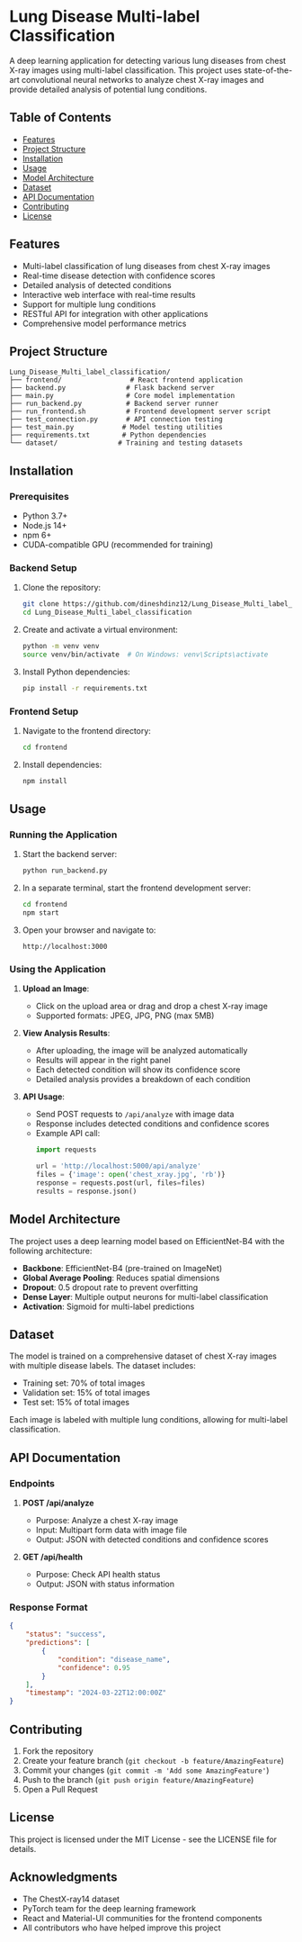# Lung Disease Multi-label Classification

A deep learning application for detecting various lung diseases from chest X-ray images using multi-label classification. This project uses state-of-the-art convolutional neural networks to analyze chest X-ray images and provide detailed analysis of potential lung conditions.

## Table of Contents

- [Features](#features)
- [Project Structure](#project-structure)
- [Installation](#installation)
- [Usage](#usage)
- [Model Architecture](#model-architecture)
- [Dataset](#dataset)
- [API Documentation](#api-documentation)
- [Contributing](#contributing)
- [License](#license)

## Features

- Multi-label classification of lung diseases from chest X-ray images
- Real-time disease detection with confidence scores
- Detailed analysis of detected conditions
- Interactive web interface with real-time results
- Support for multiple lung conditions
- RESTful API for integration with other applications
- Comprehensive model performance metrics

## Project Structure

```
Lung_Disease_Multi_label_classification/
├── frontend/                 # React frontend application
├── backend.py               # Flask backend server
├── main.py                  # Core model implementation
├── run_backend.py           # Backend server runner
├── run_frontend.sh          # Frontend development server script
├── test_connection.py       # API connection testing
├── test_main.py            # Model testing utilities
├── requirements.txt        # Python dependencies
└── dataset/               # Training and testing datasets
```

## Installation

### Prerequisites

- Python 3.7+
- Node.js 14+
- npm 6+
- CUDA-compatible GPU (recommended for training)

### Backend Setup

1. Clone the repository:
   ```bash
   git clone https://github.com/dineshdinz12/Lung_Disease_Multi_label_classification.git
   cd Lung_Disease_Multi_label_classification
   ```

2. Create and activate a virtual environment:
   ```bash
   python -m venv venv
   source venv/bin/activate  # On Windows: venv\Scripts\activate
   ```

3. Install Python dependencies:
   ```bash
   pip install -r requirements.txt
   ```

### Frontend Setup

1. Navigate to the frontend directory:
   ```bash
   cd frontend
   ```

2. Install dependencies:
   ```bash
   npm install
   ```

## Usage

### Running the Application

1. Start the backend server:
   ```bash
   python run_backend.py
   ```

2. In a separate terminal, start the frontend development server:
   ```bash
   cd frontend
   npm start
   ```

3. Open your browser and navigate to:
   ```
   http://localhost:3000
   ```

### Using the Application

1. **Upload an Image**:
   - Click on the upload area or drag and drop a chest X-ray image
   - Supported formats: JPEG, JPG, PNG (max 5MB)

2. **View Analysis Results**:
   - After uploading, the image will be analyzed automatically
   - Results will appear in the right panel
   - Each detected condition will show its confidence score
   - Detailed analysis provides a breakdown of each condition

3. **API Usage**:
   - Send POST requests to `/api/analyze` with image data
   - Response includes detected conditions and confidence scores
   - Example API call:
     ```python
     import requests
     
     url = 'http://localhost:5000/api/analyze'
     files = {'image': open('chest_xray.jpg', 'rb')}
     response = requests.post(url, files=files)
     results = response.json()
     ```

## Model Architecture

The project uses a deep learning model based on EfficientNet-B4 with the following architecture:

- **Backbone**: EfficientNet-B4 (pre-trained on ImageNet)
- **Global Average Pooling**: Reduces spatial dimensions
- **Dropout**: 0.5 dropout rate to prevent overfitting
- **Dense Layer**: Multiple output neurons for multi-label classification
- **Activation**: Sigmoid for multi-label predictions

## Dataset

The model is trained on a comprehensive dataset of chest X-ray images with multiple disease labels. The dataset includes:

- Training set: 70% of total images
- Validation set: 15% of total images
- Test set: 15% of total images

Each image is labeled with multiple lung conditions, allowing for multi-label classification.

## API Documentation

### Endpoints

1. **POST /api/analyze**
   - Purpose: Analyze a chest X-ray image
   - Input: Multipart form data with image file
   - Output: JSON with detected conditions and confidence scores

2. **GET /api/health**
   - Purpose: Check API health status
   - Output: JSON with status information

### Response Format

```json
{
    "status": "success",
    "predictions": [
        {
            "condition": "disease_name",
            "confidence": 0.95
        }
    ],
    "timestamp": "2024-03-22T12:00:00Z"
}
```

## Contributing

1. Fork the repository
2. Create your feature branch (`git checkout -b feature/AmazingFeature`)
3. Commit your changes (`git commit -m 'Add some AmazingFeature'`)
4. Push to the branch (`git push origin feature/AmazingFeature`)
5. Open a Pull Request

## License

This project is licensed under the MIT License - see the LICENSE file for details.

## Acknowledgments

- The ChestX-ray14 dataset
- PyTorch team for the deep learning framework
- React and Material-UI communities for the frontend components
- All contributors who have helped improve this project 